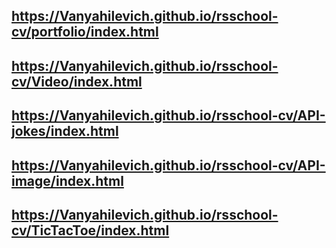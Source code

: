 ## https://Vanyahilevich.github.io/rsschool-cv/portfolio/index.html
## https://Vanyahilevich.github.io/rsschool-cv/Video/index.html
## https://Vanyahilevich.github.io/rsschool-cv/API-jokes/index.html
## https://Vanyahilevich.github.io/rsschool-cv/API-image/index.html
## https://Vanyahilevich.github.io/rsschool-cv/TicTacToe/index.html
